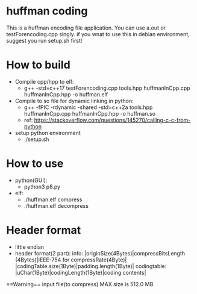 huffman coding
===
This is a huffman encoding file application.
You can use a.out or testForencoding.cpp singly. 
if you wnat to use this in debian environment, suggest you run setup.sh first!

# How to build
* Compile cpp/hpp to elf:
    * g++ -std=c++17 testForencoding.cpp tools.hpp huffmanInCpp.cpp huffmanInCpp.hpp -o huffman.elf
* Compile to so file for dynamic linking in python:
    * g++ -fPIC -rdynamic -shared -std=c++2a tools.hpp huffmanInCpp.cpp huffmanInCpp.hpp -o huffman.so
    * ref: https://stackoverflow.com/questions/145270/calling-c-c-from-python
* setup python environment
    * ./setup.sh

# How to use
* python(GUI):
    * python3 p8.py
* elf:
    * ./huffman.elf <file> compress
    * ./huffman.elf <file> decompress

# Header format 
 * little endian
 * header format(2 part):
    info:
        |originSize(4Bytes)|compressBitsLength (4Bytes)|IEEE-754 for compressRate(4Byte)|
        |codingTable.size(1Byte)|padding.length(1Byte)|
    codingtable:
        |uChar(1Byte)|codingLength(1Byte)|coding contents|

==Warning==
input file(to compress) MAX size is 512.0 MB